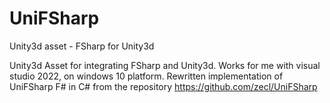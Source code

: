 # UniFSharp
Unity3d asset - FSharp for Unity3d

Unity3d Asset for integrating FSharp and Unity3d.
Works for me with visual studio 2022, on windows 10 platform.
Rewritten implementation of UniFSharp F# in C# from the repository https://github.com/zecl/UniFSharp
